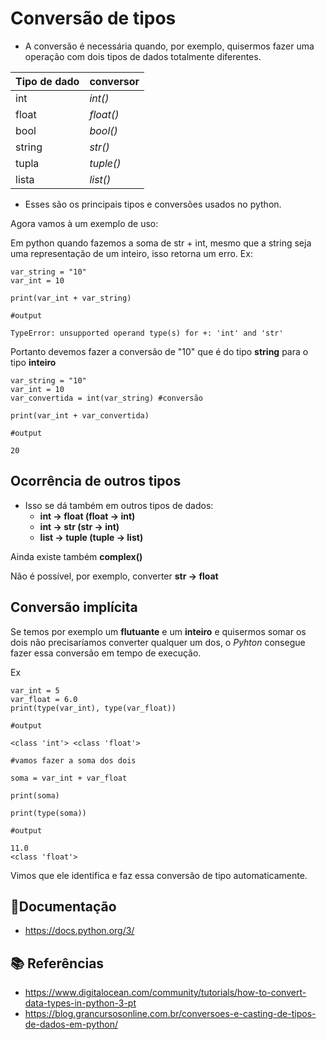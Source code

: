 
# Conversão de tipos

- A conversão é necessária quando, por exemplo, quisermos fazer uma operação com dois tipos de dados
totalmente diferentes.

|Tipo de dado|conversor|
|--------------|-----------|
|int|_int()_|
|float|_float()_|
|bool|_bool()_|
|string|_str()_|
|tupla|_tuple()_|
|lista|_list()_|

* Esses são os principais tipos e conversões usados no python.

Agora vamos à um exemplo de uso:

Em python quando fazemos a soma de str + int, mesmo que a string seja uma representação de um inteiro, isso retorna um erro. Ex:

```
var_string = "10"
var_int = 10

print(var_int + var_string)

#output

TypeError: unsupported operand type(s) for +: 'int' and 'str'
```
Portanto devemos fazer a conversão de "10" que é do tipo <b>string</b> para o tipo <b>inteiro</b>
```
var_string = "10"
var_int = 10
var_convertida = int(var_string) #conversão

print(var_int + var_convertida)

#output

20

```
## Ocorrência de outros tipos
- Isso se dá também em outros tipos de dados:
    * <b>int -> float (float -> int)</b>
    * <b>int -> str (str -> int)</b>
    * <b>list -> tuple (tuple -> list)</b>
    
Ainda existe também <b>complex()</b>

Não é possível, por exemplo, converter <b> str -> float </b>

## Conversão implícita
Se temos por exemplo um <b>flutuante</b> e um <b>inteiro</b> e quisermos somar os dois não precisaríamos converter qualquer um dos, o _Pyhton_ consegue fazer essa conversão em tempo de execução.

Ex
```
var_int = 5
var_float = 6.0
print(type(var_int), type(var_float))

#output

<class 'int'> <class 'float'>

#vamos fazer a soma dos dois

soma = var_int + var_float

print(soma)

print(type(soma))

#output

11.0
<class 'float'>
```
Vimos que ele identifica e faz essa conversão de tipo automaticamente.

## 📕Documentação
- https://docs.python.org/3/
## 📚 Referências
- https://www.digitalocean.com/community/tutorials/how-to-convert-data-types-in-python-3-pt
- https://blog.grancursosonline.com.br/conversoes-e-casting-de-tipos-de-dados-em-python/
